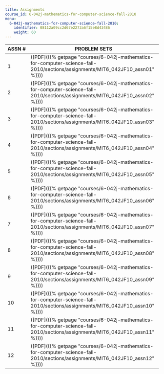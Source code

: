 ```yaml
---
title: Assignments
course_id: 6-042j-mathematics-for-computer-science-fall-2010
menu:
  6-042j-mathematics-for-computer-science-fall-2010:
    identifier: 08112a09cc2d67e2273a6f15e8d43486
    weight: 60
---
```

| ASSN # | PROBLEM SETS |
| --- | --- |
| 1 | ([PDF]({{% getpage "courses/6-042j-mathematics-for-computer-science-fall-2010/sections/assignments/MIT6_042JF10_assn01" %}})) |
| 2 | ([PDF]({{% getpage "courses/6-042j-mathematics-for-computer-science-fall-2010/sections/assignments/MIT6_042JF10_assn02" %}})) |
| 3 | ([PDF]({{% getpage "courses/6-042j-mathematics-for-computer-science-fall-2010/sections/assignments/MIT6_042JF10_assn03" %}})) |
| 4 | ([PDF]({{% getpage "courses/6-042j-mathematics-for-computer-science-fall-2010/sections/assignments/MIT6_042JF10_assn04" %}})) |
| 5 | ([PDF]({{% getpage "courses/6-042j-mathematics-for-computer-science-fall-2010/sections/assignments/MIT6_042JF10_assn05" %}})) |
| 6 | ([PDF]({{% getpage "courses/6-042j-mathematics-for-computer-science-fall-2010/sections/assignments/MIT6_042JF10_assn06" %}})) |
| 7 | ([PDF]({{% getpage "courses/6-042j-mathematics-for-computer-science-fall-2010/sections/assignments/MIT6_042JF10_assn07" %}})) |
| 8 | ([PDF]({{% getpage "courses/6-042j-mathematics-for-computer-science-fall-2010/sections/assignments/MIT6_042JF10_assn08" %}})) |
| 9 | ([PDF]({{% getpage "courses/6-042j-mathematics-for-computer-science-fall-2010/sections/assignments/MIT6_042JF10_assn09" %}})) |
| 10 | ([PDF]({{% getpage "courses/6-042j-mathematics-for-computer-science-fall-2010/sections/assignments/MIT6_042JF10_assn10" %}})) |
| 11 | ([PDF]({{% getpage "courses/6-042j-mathematics-for-computer-science-fall-2010/sections/assignments/MIT6_042JF10_assn11" %}})) |
| 12 | ([PDF]({{% getpage "courses/6-042j-mathematics-for-computer-science-fall-2010/sections/assignments/MIT6_042JF10_assn12" %}}))